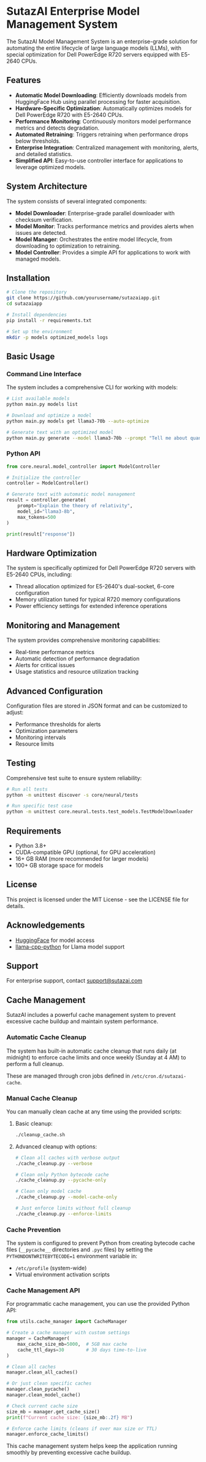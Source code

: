 # SutazAI Enterprise Model Management System

The SutazAI Model Management System is an enterprise-grade solution for automating the entire lifecycle of large language models (LLMs), with special optimization for Dell PowerEdge R720 servers equipped with E5-2640 CPUs.

## Features

- **Automatic Model Downloading**: Efficiently downloads models from HuggingFace Hub using parallel processing for faster acquisition.
- **Hardware-Specific Optimization**: Automatically optimizes models for Dell PowerEdge R720 with E5-2640 CPUs.
- **Performance Monitoring**: Continuously monitors model performance metrics and detects degradation.
- **Automated Retraining**: Triggers retraining when performance drops below thresholds.
- **Enterprise Integration**: Centralized management with monitoring, alerts, and detailed statistics.
- **Simplified API**: Easy-to-use controller interface for applications to leverage optimized models.

## System Architecture

The system consists of several integrated components:

- **Model Downloader**: Enterprise-grade parallel downloader with checksum verification.
- **Model Monitor**: Tracks performance metrics and provides alerts when issues are detected.
- **Model Manager**: Orchestrates the entire model lifecycle, from downloading to optimization to retraining.
- **Model Controller**: Provides a simple API for applications to work with managed models.

## Installation

```bash
# Clone the repository
git clone https://github.com/yourusername/sutazaiapp.git
cd sutazaiapp

# Install dependencies
pip install -r requirements.txt

# Set up the environment
mkdir -p models optimized_models logs
```

## Basic Usage

### Command Line Interface

The system includes a comprehensive CLI for working with models:

```bash
# List available models
python main.py models list

# Download and optimize a model
python main.py models get llama3-70b --auto-optimize

# Generate text with an optimized model
python main.py generate --model llama3-70b --prompt "Tell me about quantum computing" --output result.txt
```

### Python API

```python
from core.neural.model_controller import ModelController

# Initialize the controller
controller = ModelController()

# Generate text with automatic model management
result = controller.generate(
    prompt="Explain the theory of relativity",
    model_id="llama3-8b",
    max_tokens=500
)

print(result["response"])
```

## Hardware Optimization

The system is specifically optimized for Dell PowerEdge R720 servers with E5-2640 CPUs, including:

- Thread allocation optimized for E5-2640's dual-socket, 6-core configuration
- Memory utilization tuned for typical R720 memory configurations
- Power efficiency settings for extended inference operations

## Monitoring and Management

The system provides comprehensive monitoring capabilities:

- Real-time performance metrics
- Automatic detection of performance degradation
- Alerts for critical issues
- Usage statistics and resource utilization tracking

## Advanced Configuration

Configuration files are stored in JSON format and can be customized to adjust:

- Performance thresholds for alerts
- Optimization parameters
- Monitoring intervals
- Resource limits

## Testing

Comprehensive test suite to ensure system reliability:

```bash
# Run all tests
python -m unittest discover -s core/neural/tests

# Run specific test case
python -m unittest core.neural.tests.test_models.TestModelDownloader
```

## Requirements

- Python 3.8+
- CUDA-compatible GPU (optional, for GPU acceleration)
- 16+ GB RAM (more recommended for larger models)
- 100+ GB storage space for models

## License

This project is licensed under the MIT License - see the LICENSE file for details.

## Acknowledgements

- [HuggingFace](https://huggingface.co/) for model access
- [llama-cpp-python](https://github.com/abetlen/llama-cpp-python) for Llama model support

## Support

For enterprise support, contact support@sutazai.com

## Cache Management

SutazAI includes a powerful cache management system to prevent excessive cache buildup and maintain system performance.

### Automatic Cache Cleanup

The system has built-in automatic cache cleanup that runs daily (at midnight) to enforce cache limits and once weekly (Sunday at 4 AM) to perform a full cleanup.

These are managed through cron jobs defined in `/etc/cron.d/sutazai-cache`.

### Manual Cache Cleanup

You can manually clean cache at any time using the provided scripts:

1. Basic cleanup:
   ```bash
   ./cleanup_cache.sh
   ```

2. Advanced cleanup with options:
   ```bash
   # Clean all caches with verbose output
   ./cache_cleanup.py --verbose
   
   # Clean only Python bytecode cache
   ./cache_cleanup.py --pycache-only
   
   # Clean only model cache
   ./cache_cleanup.py --model-cache-only
   
   # Just enforce limits without full cleanup
   ./cache_cleanup.py --enforce-limits
   ```

### Cache Prevention

The system is configured to prevent Python from creating bytecode cache files (`__pycache__` directories and `.pyc` files) by setting the `PYTHONDONTWRITEBYTECODE=1` environment variable in:

- `/etc/profile` (system-wide)
- Virtual environment activation scripts

### Cache Management API

For programmatic cache management, you can use the provided Python API:

```python
from utils.cache_manager import CacheManager

# Create a cache manager with custom settings
manager = CacheManager(
    max_cache_size_mb=5000,  # 5GB max cache
    cache_ttl_days=30        # 30 days time-to-live
)

# Clean all caches
manager.clean_all_caches()

# Or just clean specific caches
manager.clean_pycache()
manager.clean_model_cache()

# Check current cache size
size_mb = manager.get_cache_size()
print(f"Current cache size: {size_mb:.2f} MB")

# Enforce cache limits (cleans if over max size or TTL)
manager.enforce_cache_limits()
```

This cache management system helps keep the application running smoothly by preventing excessive cache buildup. 